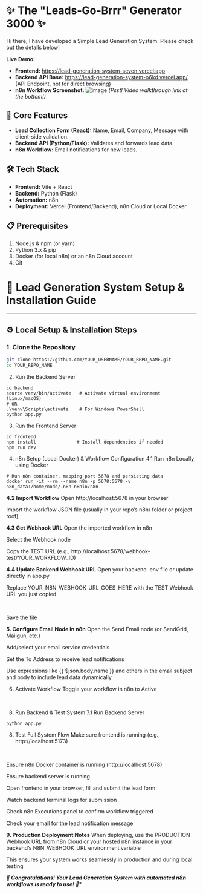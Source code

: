 # ✨ The "Leads-Go-Brrr" Generator 3000 ✨

Hi there, I have developed a Simple Lead Generation System. Please check out the details below!

**Live Demo:**
*   **Frontend:** https://lead-generation-system-seven.vercel.app
*   **Backend API Base:** https://lead-generation-system-o6kd.vercel.app/ (API Endpoint, not for direct browsing)
*   **n8n Workflow Screenshot:**
    ![image](https://github.com/user-attachments/assets/3062860e-799a-4cfb-ae3c-5bb2b7b819d8)
    *(Psst! Video walkthrough link at the bottom!)*

## 🚀 Core Features
*   **Lead Collection Form (React):** Name, Email, Company, Message with client-side validation.
*   **Backend API (Python/Flask):** Validates and forwards lead data.
*   **n8n Workflow:** Email notifications for new leads.

## 🛠️ Tech Stack
*   **Frontend:** Vite + React
*   **Backend:** Python (Flask)
*   **Automation:** n8n
*   **Deployment:** Vercel (Frontend/Backend), n8n Cloud or Local Docker

## 📋 Prerequisites
1.  Node.js & npm (or yarn)
2.  Python 3.x & pip
3.  Docker (for local n8n) or an n8n Cloud account
4.  Git

# 🚀 Lead Generation System Setup & Installation Guide

---

## ⚙️ Local Setup & Installation Steps

### 1. Clone the Repository  
```bash
git clone https://github.com/YOUR_USERNAME/YOUR_REPO_NAME.git
cd YOUR_REPO_NAME
```
2. Run the Backend Server
```
cd backend
source venv/bin/activate   # Activate virtual environment (Linux/macOS)
# OR
.\venv\Scripts\activate    # For Windows PowerShell
python app.py
```
3. Run the Frontend Server
```
cd frontend
npm install               # Install dependencies if needed
npm run dev
```
4. n8n Setup (Local Docker) & Workflow Configuration
4.1 Run n8n Locally using Docker
```
# Run n8n container, mapping port 5678 and persisting data
docker run -it --rm --name n8n -p 5678:5678 -v n8n_data:/home/node/.n8n n8nio/n8n
```
**4.2 Import Workflow**
Open http://localhost:5678 in your browser
<br>

Import the workflow JSON file (usually in your repo’s n8n/ folder or project root)
<br>


**4.3 Get Webhook URL**
Open the imported workflow in n8n
<br>


Select the Webhook node
<br>


Copy the TEST URL (e.g., http://localhost:5678/webhook-test/YOUR_WORKFLOW_ID)
<br>


**4.4 Update Backend Webhook URL**
Open your backend .env file or update directly in app.py
<br>

Replace YOUR_N8N_WEBHOOK_URL_GOES_HERE with the TEST Webhook URL you just copied

<br>

Save the file
<br>


**5. Configure Email Node in n8n**
Open the Send Email node (or SendGrid, Mailgun, etc.)
<br>


Add/select your email service credentials
<br>

Set the To Address to receive lead notifications
<br>


Use expressions like {{ $json.body.name }} and others in the email subject and body to include lead data dynamically
<br>


6. Activate Workflow
Toggle your workflow in n8n to Active
<br>


8. Run Backend & Test System
7.1 Run Backend Server
```
python app.py
```




8. Test Full System Flow
Make sure frontend is running (e.g., http://localhost:5173)
<br>

Ensure n8n Docker container is running (http://localhost:5678)
<br>


Ensure backend server is running
<br>

Open frontend in your browser, fill and submit the lead form
<br>


Watch backend terminal logs for submission
<br>


Check n8n Executions panel to confirm workflow triggered
<br>


Check your email for the lead notification message
<br>


**9. Production Deployment Notes**
When deploying, use the PRODUCTION Webhook URL from n8n Cloud or your hosted n8n instance in your backend’s N8N_WEBHOOK_URL environment variable
<br>


This ensures your system works seamlessly in production and during local testing

***🎉 Congratulations! Your Lead Generation System with automated n8n workflows is ready to use! 🎉****






